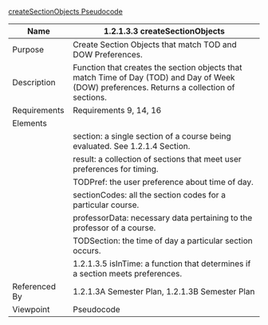 [createSectionObjects Pseudocode](/Logic/TeamTwoFiles/1.2.1.3.3SemesterPlancreateSectionObjects.txt)

| Name | 1.2.1.3.3 createSectionObjects|
| ----------- | ----------- |
| Purpose | Create Section Objects that match TOD and DOW Preferences. |
| Description | Function that creates the section objects that match Time of Day (TOD) and Day of Week (DOW) preferences. Returns a collection of sections. |
| Requirements | Requirements 9, 14, 16  |
| Elements |
| | section: a single section of a course being evaluated. See 1.2.1.4 Section. |
| | result: a collection of sections that meet user preferences for timing. |
| | TODPref: the user preference about time of day. |
| | sectionCodes: all the section codes for a particular course. |
| | professorData: necessary data pertaining to the professor of a course. |
| | TODSection: the time of day a particular section occurs. |
| | 1.2.1.3.5 isInTime: a function that determines if a section meets preferences. |
| Referenced By | 1.2.1.3A Semester Plan, 1.2.1.3B Semester Plan|
| Viewpoint | Pseudocode |
